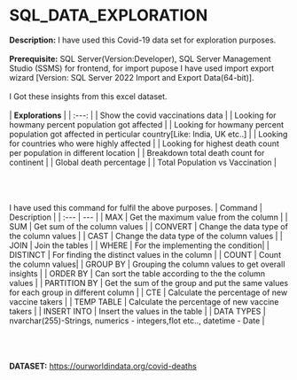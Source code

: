 # SQL_DATA_EXPLORATION
**Description:** I have used this Covid-19 data set for exploration purposes.<br><br>
**Prerequisite:** SQL Server(Version:Developer), SQL Server Management Studio (SSMS) for frontend, for import pupose I have used import export wizard [Version: SQL Server 2022 Import and Export Data(64-bit)].<br><br>
I Got these insights from this excel dataset.<br><br>
| **Explorations** |
| :---: |
| Show the covid vaccinations data |
| Looking for howmany percent population got affected  |
| Looking for howmany percent population got affected in perticular country[Like: India, UK etc..] |
| Looking for countries who were highly affected |
| Looking for highest death count per population in different location |
| Breakdown total death count for continent |
| Global death percentage |
| Total Population vs Vaccination |<br><br><br><br>

I have used this command for fulfil the above purposes.
| Command | Description |
| :--- | --- |
| MAX | Get the maximum value from the column |
| SUM | Get sum of the column values |
| CONVERT | Change the data type of the column values |
| CAST | Change the data type of the column values |
| JOIN | Join the tables |
| WHERE | For the implementing the condition|
| DISTINCT | For finding the distinct values in the column |
| COUNT | Count the column values|
| GROUP BY | Grouping the column values to get overall insights |
| ORDER BY | Can sort the table according to the the column values |
| PARTITION BY | Get the sum of the group and put the same values for each group in different column |
| CTE | Calculate the percentage of new vaccine takers |
| TEMP TABLE | Calculate the percentage of new vaccine takers |
| INSERT INTO | Insert the values in the table |
| DATA TYPES | nvarchar(255)-Strings, numerics - integers,flot etc.., datetime - Date | <br><br><br><br>



**DATASET:** https://ourworldindata.org/covid-deaths <br><br>

